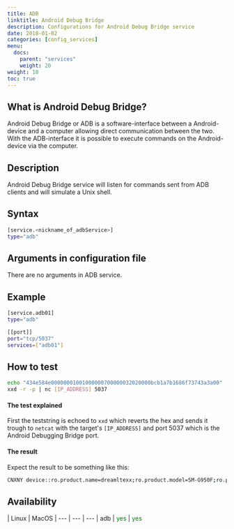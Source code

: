 ```yaml
---
title: ADB
linktitle: Android Debug Bridge
description: Configurations for Android Debug Bridge service
date: 2018-01-02
categories: [config_services]
menu:
  docs:
    parent: "services"
    weight: 20
weight: 10
toc: true
---
```

## What is Android Debug Bridge?

Android Debug Bridge or ADB is a software-interface between a Android-device and a computer allowing direct communication between the two. With the ADB-interface it is possible to execute commands on the Android-device via the computer.

## Description

Android Debug Bridge service will listen for commands sent from ADB clients and will simulate a Unix shell.

## Syntax

```bash
[service.<nickname_of_adbService>]
type="adb"
```

## Arguments in configuration file

There are no arguments in ADB service.

## Example

```bash
[service.adb01]
type="adb"

[[port]]
port="tcp/5037"
services=["adb01"]
```

## How to test

```bash
echo "434e584e00000001001000000700000032020000bcb1a7b1686f73743a3a00" |
xxd -r -p | nc [IP_ADDRESS] 5037
```
#### The test explained
First the teststring is echoed to `xxd` which reverts the hex and sends it trough to `netcat` with the target's `[IP_ADDRESS]` and port 5037 which is the Android Debugging Bridge port.

#### The result
Expect the result to be something like this:
```bash
CNXNY device::ro.product.name=dreamltexx;ro.product.model=SM-G950F;ro.product.device=dreamlte;%
```


## Availability

 | Linux | MacOS |
--- | --- | --- |
adb | <span style="color:green">yes</span> | <span style="color:green">yes</span>
